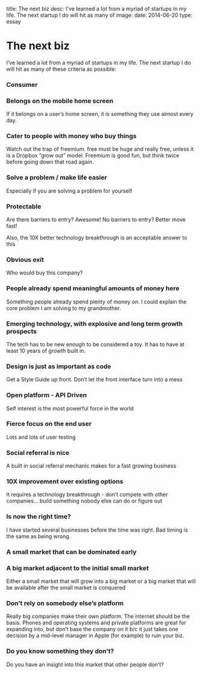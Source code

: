title: The next biz
desc: I’ve learned a lot from a myriad of startups in my life. The next startup I do will hit as many of
image: 
date: 2014-06-20
type: essay

<h1>The next biz</h1>
<p>I’ve learned a lot from a myriad of startups in my life. The next startup I do will hit as many of these criteria as possible:</p>
<h3>Consumer</h3>
<h3>Belongs on the mobile home screen</h3>
<p>If it belongs on a user’s home screen, it is something they use almost every day.</p>
<h3>Cater to people with money who buy things</h3>
<p>Watch out the trap of freemium. free must be huge and really free, unless it is a Dropbox “grow out” model. Freemium is good fun, but think twice before going down that road again.</p>
<h3>Solve a problem / make life easier</h3>
<p>Especially if you are solving a problem for yourself</p>
<h3>Protectable</h3>
<p>Are there barriers to entry? Awesome!
No barriers to entry? Better move fast!</p>
<p>Also, the 10X better technology breakthrough is an acceptable answer to this</p>
<h3>Obvious exit</h3>
<p>Who would buy this company?</p>
<h3>People already spend meaningful amounts of money here</h3>
<p>Something people already spend plenty of money on. I could explain the core problem I am solving to my grandmother.</p>
<h3>Emerging technology, with explosive and long term growth prospects</h3>
<p>The tech has to be new enough to be considered a toy. It has to have at least 10 years of growth built in.</p>
<h3>Design is just as important as code</h3>
<p>Get a Style Guide up front. Don’t let the front interface turn into a mess</p>
<h3>Open platform - API Driven</h3>
<p>Self interest is the most powerful force in the world</p>
<h3>Fierce focus on the end user</h3>
<p>Lots and lots of user testing</p>
<h3>Social referral is nice</h3>
<p>A built in social referral mechanic makes for a fast growing business</p>
<h3>10X improvement over existing options</h3>
<p>It requires a technology breakthrough - don’t compete with other companies... build something nobody else can do or figure out</p>
<h3>Is now the right time?</h3>
<p>I have started several businesses before the time was right. Bad timing is the same as being wrong.</p>
<h3>A small market that can be dominated early</h3>
<h3>A big market adjacent to the initial small market</h3>
<p>Either a small market that will grow into a big market or a big market that will be available after the small market is conquered</p>
<h3>Don’t rely on somebody else’s platform</h3>
<p>Really big companies make their own platform. The internet should be the basis. Phones and operating systems and private platforms are great for expanding into, but don’t base the company on it b/c it just takes one decision by a mid-level manager in Apple (for example) to ruin your biz.</p>
<h3>Do you know something they don’t?</h3>
<p>Do you have an insight into this market that other people don’t?</p>

